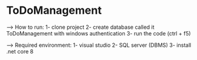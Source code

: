 # ToDoManagement

--> How to run:
1- clone project 
2- create database called it ToDoManagement with windows authentication
3- run the code (ctrl + f5)

--> Required environment:
1- visual studio 
2- SQL server (DBMS)
3- install .net core 8 

